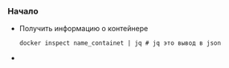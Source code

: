 ### Начало
- Получить информацию о контейнере
  ```
  docker inspect name_containet | jq # jq это вывод в json 
  ```
- 
